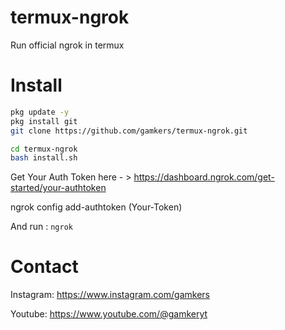 # termux-ngrok
Run official ngrok in termux 

# Install
```bash
pkg update -y
pkg install git
git clone https://github.com/gamkers/termux-ngrok.git

cd termux-ngrok
bash install.sh
```
Get Your Auth Token here - > https://dashboard.ngrok.com/get-started/your-authtoken

ngrok config add-authtoken (Your-Token)

And run : `ngrok`

# Contact

Instagram: https://www.instagram.com/gamkers

Youtube: https://www.youtube.com/@gamkeryt
